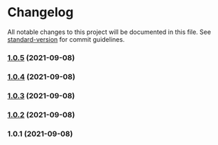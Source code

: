 # Changelog

All notable changes to this project will be documented in this file. See [standard-version](https://github.com/conventional-changelog/standard-version) for commit guidelines.

### [1.0.5](https://github.com/kami4u/test/compare/v1.0.4...v1.0.5) (2021-09-08)

### [1.0.4](https://github.com/kami4u/test/compare/v1.0.3...v1.0.4) (2021-09-08)

### [1.0.3](https://github.com/kami4u/test/compare/v1.0.2...v1.0.3) (2021-09-08)

### [1.0.2](///compare/v1.0.1...v1.0.2) (2021-09-08)

### 1.0.1 (2021-09-08)
